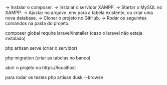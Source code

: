 -> Instalar o composer.
-> Instalar o servidor XAMPP.
-> Startar o MySQL no XAMPP. 
-> Ajustar no arquivo .env para a tabela existente, ou criar uma nova database.
-> Clonar o projeto no GitHub.
-> Rodar os seguintes comandos na pasta do projeto:

composer global require laravel/installer (caso o laravel não esteja instalado)

php artisan serve (criar o servidor)

php migration (criar as tabelas no banco)

abrir o projeto no https://localhost

para rodar os testes
php artisan dusk --browse